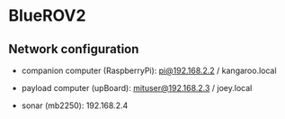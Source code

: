 # BlueROV2

## Network configuration

* companion computer (RaspberryPi): pi@192.168.2.2 / kangaroo.local

* payload computer (upBoard): mituser@192.168.2.3 / joey.local

* sonar (mb2250): 192.168.2.4
